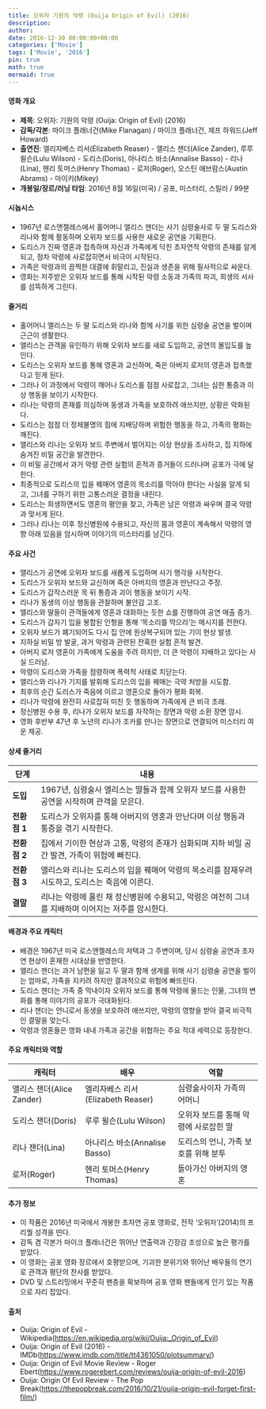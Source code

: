 ```yaml
---
title: 오위자 기원의 악령 (Ouija Origin of Evil) (2016)
description: 
author: 
date: 2016-12-30 00:00:00+00:00
categories: ['Movie']
tags: ['Movie', '2016']
pin: true
math: true
mermaid: true
---
```

#### 영화 개요

- **제목**: 오위자: 기원의 악령 (Ouija: Origin of Evil) (2016)  
- **감독/각본**: 마이크 플래너건(Mike Flanagan) / 마이크 플래너건, 제프 하워드(Jeff Howard)  
- **출연진**: 엘리자베스 리서(Elizabeth Reaser) - 앨리스 잰더(Alice Zander), 루루 윌슨(Lulu Wilson) - 도리스(Doris), 아나리스 바소(Annalise Basso) - 리나(Lina), 헨리 토머스(Henry Thomas) - 로저(Roger), 오스틴 애브람스(Austin Abrams) - 마이키(Mikey)  
- **개봉일/장르/러닝 타임**: 2016년 8월 16일(미국) / 공포, 미스터리, 스릴러 / 99분  

#### 시놉시스

- 1967년 로스앤젤레스에서 홀어머니 앨리스 잰더는 사기 심령술사로 두 딸 도리스와 리나와 함께 활동하며 오위자 보드를 사용한 새로운 공연을 기획한다.  
- 도리스가 진짜 영혼과 접촉하며 자신과 가족에게 닥친 초자연적 악령의 존재를 알게 되고, 점차 악령에 사로잡히면서 비극이 시작된다.  
- 가족은 악령과의 끔찍한 대결에 휘말리고, 진실과 생존을 위해 필사적으로 싸운다.  
- 영화는 저주받은 오위자 보드를 통해 시작된 악령 소동과 가족의 파괴, 희생의 서사를 섬뜩하게 그린다.  

#### 줄거리

- 홀어머니 앨리스는 두 딸 도리스와 리나와 함께 사기를 위한 심령술 공연을 벌이며 근근이 생활한다.  
- 앨리스는 관객을 유인하기 위해 오위자 보드를 새로 도입하고, 공연의 몰입도를 높인다.  
- 도리스는 오위자 보드를 통해 영혼과 교신하며, 죽은 아버지 로저의 영혼과 접촉했다고 믿게 된다.  
- 그러나 이 과정에서 악령이 깨어나 도리스를 점점 사로잡고, 그녀는 심한 통증과 이상 행동을 보이기 시작한다.  
- 리나는 악령의 존재를 의심하며 동생과 가족을 보호하려 애쓰지만, 상황은 악화된다.  
- 도리스는 점점 더 정체불명의 힘에 지배당하며 위험한 행동을 하고, 가족의 평화는 깨진다.  
- 앨리스와 리나는 오위자 보드 주변에서 벌어지는 이상 현상을 조사하고, 집 지하에 숨겨진 비밀 공간을 발견한다.  
- 이 비밀 공간에서 과거 악령 관련 실험의 흔적과 증거들이 드러나며 공포가 극에 달한다.  
- 최종적으로 도리스의 입을 꿰매어 영혼의 목소리를 막아야 한다는 사실을 알게 되고, 그녀를 구하기 위한 고통스러운 결정을 내린다.  
- 도리스는 희생하면서도 영혼의 평안을 찾고, 가족은 남은 악령과 싸우며 결국 악령과 맞서게 된다.  
- 그러나 리나는 이후 정신병원에 수용되고, 자신의 몸과 영혼이 계속해서 악령의 영향 아래 있음을 암시하며 이야기의 미스터리를 남긴다.  

#### 주요 사건

- 앨리스가 공연에 오위자 보드를 새롭게 도입하며 사기 행각을 시작한다.  
- 도리스가 오위자 보드와 교신하며 죽은 아버지의 영혼과 만난다고 주장.  
- 도리스가 갑작스러운 목 뒤 통증과 괴이 행동을 보이기 시작.  
- 리나가 동생의 이상 행동을 관찰하며 불안감 고조.  
- 앨리스와 딸들이 관객들에게 영혼과 대화하는 듯한 쇼를 진행하여 공연 매출 증가.  
- 도리스가 갑자기 입을 봉합된 인형을 통해 ‘목소리를 막으라’는 메시지를 전한다.  
- 오위자 보드가 폐기되어도 다시 집 안에 원상복구되어 있는 기이 현상 발생.  
- 지하실 비밀 방 발굴, 과거 악령과 관련된 잔혹한 실험 흔적 발견.  
- 아버지 로저 영혼이 가족에게 도움을 주려 하지만, 더 큰 악령이 지배하고 있다는 사실 드러남.  
- 악령이 도리스와 가족을 점령하며 폭력적 사태로 치닫는다.  
- 앨리스와 리나가 기지를 발휘해 도리스의 입을 꿰매는 극약 처방을 시도함.  
- 최후의 순간 도리스가 죽음에 이르고 영혼으로 돌아가 평화 회복.  
- 리나가 악령에 완전히 사로잡혀 미친 듯 행동하며 가족에게 큰 비극 초래.  
- 정신병원 수용 후, 리나가 오위자 보드를 자작하는 장면과 악령 소환 장면 암시.  
- 영화 후반부 47년 후 노년의 리나가 조카를 만나는 장면으로 연결되어 미스터리 여운 제공.  

#### 상세 줄거리

| **단계** | **내용**                                                                                  |
|----------|-------------------------------------------------------------------------------------------|
| **도입** | 1967년, 심령술사 앨리스는 딸들과 함께 오위자 보드를 사용한 공연을 시작하며 관객을 모은다.        |
| **전환점 1** | 도리스가 오위자를 통해 아버지의 영혼과 만난다며 이상 행동과 통증을 겪기 시작한다.                  |
| **전환점 2** | 집에서 기이한 현상과 고통, 악령의 존재가 심화되며 지하 비밀 공간 발견, 가족이 위험에 빠진다.          |
| **전환점 3** | 앨리스와 리나는 도리스의 입을 꿰매어 악령의 목소리를 잠재우려 시도하고, 도리스는 죽음에 이른다.        |
| **결말** | 리나는 악령에 홀린 채 정신병원에 수용되고, 악령은 여전히 그녀를 지배하며 이어지는 저주를 암시한다.       |

#### 배경과 주요 캐릭터

- 배경은 1967년 미국 로스앤젤레스의 저택과 그 주변이며, 당시 심령술 공연과 초자연 현상이 혼재한 시대상을 반영한다.  
- 앨리스 잰더는 과거 남편을 잃고 두 딸과 함께 생계를 위해 사기 심령술 공연을 벌이는 엄마로, 가족을 지키려 하지만 결과적으로 위험에 빠뜨린다.  
- 도리스 잰더는 가족 중 막내이자 오위자 보드를 통해 악령에 물드는 인물, 그녀의 변화를 통해 이야기의 공포가 극대화된다.  
- 리나 잰더는 언니로서 동생을 보호하려 애쓰지만, 악령의 영향을 받아 결국 비극적인 결말을 맞는다.  
- 악령과 영혼들은 영화 내내 가족과 공간을 위협하는 주요 적대 세력으로 등장한다.  

#### 주요 캐릭터와 역할

| **캐릭터** | **배우**           | **역할**                        |
|------------|--------------------|--------------------------------|
| 앨리스 잰더(Alice Zander) | 엘리자베스 리서(Elizabeth Reaser) | 심령술사이자 가족의 어머니          |
| 도리스 잰더(Doris)      | 루루 윌슨(Lulu Wilson)           | 오위자 보드를 통해 악령에 사로잡힌 딸 |
| 리나 잰더(Lina)          | 아나리스 바소(Annalise Basso)    | 도리스의 언니, 가족 보호를 위해 분투  |
| 로저(Roger)              | 헨리 토머스(Henry Thomas)        | 돌아가신 아버지의 영혼               |

#### 추가 정보

- 이 작품은 2016년 미국에서 개봉한 초자연 공포 영화로, 전작 ‘오위자’(2014)의 프리퀄 성격을 띤다.  
- 감독 겸 각본가 마이크 플래너건은 뛰어난 연출력과 긴장감 조성으로 높은 평가를 받았다.  
- 이 영화는 공포 영화 장르에서 호평받으며, 기괴한 분위기와 뛰어난 배우들의 연기로 관객과 평단의 찬사를 받았다.  
- DVD 및 스트리밍에서 꾸준히 팬층을 확보하며 공포 영화 팬들에게 인기 있는 작품으로 자리 잡았다.  

#### 출처

- Ouija: Origin of Evil - Wikipedia(https://en.wikipedia.org/wiki/Ouija:_Origin_of_Evil)  
- Ouija: Origin of Evil (2016) - IMDb(https://www.imdb.com/title/tt4361050/plotsummary/)  
- Ouija: Origin of Evil Movie Review - Roger Ebert(https://www.rogerebert.com/reviews/ouija-origin-of-evil-2016)  
- Ouija: Origin Of Evil Review - The Pop Break(https://thepopbreak.com/2016/10/21/ouija-origin-evil-forget-first-film/)
